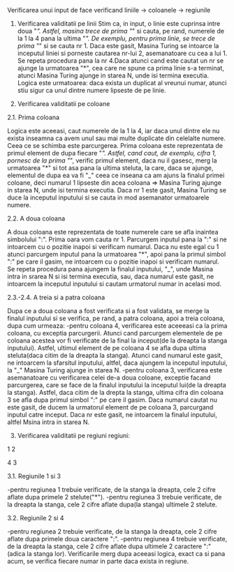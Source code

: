 Verificarea unui input de face verificand liniile -> coloanele -> regiunile

1. Verificarea validitatii pe linii
Stim ca, in input, o linie este cuprinsa intre doua "*". Astfel, masina trece de
prima "*" si cauta, pe rand, numerele de la 1 la 4 pana la ultima "*".
De exemplu, pentru prima linie, se trece de prima "*" si se cauta nr 1. Daca
este gasit, Masina Turing se intoarce la inceputul liniei si porneste cautarea
nr-lui 2, asemanatoare cu cea a lui 1. Se repeta procedura pana la nr 4.Daca 
atunci cand este cautat un nr se ajunge la urmatoarea "*", cea care ne spune ca
prima linie s-a terminat, atunci Masina Turing ajunge in starea N, unde isi
termina executia. Logica este urmatoarea: daca exista un duplicat al vreunui
numar, atunci stiu sigur ca unul dintre numere lipseste de pe linie.

2. Verificarea validitatii pe coloane

2.1. Prima coloana

Logica este aceeasi, caut numerele de la 1 la 4, iar daca unul dintre ele nu
exista inseamna ca avem unul sau mai multe duplicate din celelalte numere. Ceea
ce se schimba este parcurgerea. Prima coloana este reprezentata de primul
element de dupa fiecare "*". Astfel, cand caut, de exemplu, cifra 1, pornesc de 
la prima "*", verific primul element, daca nu il gasesc, merg la urmatoarea "*" 
si tot asa pana la ultima steluta, la care, daca se ajunge, elementul de dupa 
ea va fi "_" ceea ce inseana ca am ajuns la finalul primei coloane, deci
numarul 1 lipseste din acea coloana => Masina Turing ajunge in starea N, unde
isi termina executia. Daca nr 1 este gasit, Masina Turing se duce la inceputul
inputului si se cauta in mod asemanator urmatoarele numere.

2.2. A doua coloana

A doua coloana este reprezentata de toate numerele care se afla inaintea 
simbolului ":". Prima oara vom cauta nr 1. Parcurgem inputul pana la ":"
si ne intoarcem cu o pozitie inapoi si verificam numarul. Daca nu este egal cu 1
atunci parcurgem inputul pana la urmatoarea "*", apoi pana la primul simbol
":" pe care il gasim, ne intoarcem cu o pozitie inapoi si verificam numarul.
Se repeta procedura pana ajungem la finalul inputului, "_", unde Masina intra in
srarea N si isi termina executia, sau, daca numarul este gasit, ne intoarcem
la inceputul inputului si cautam urmatorul numar in acelasi mod.

2.3.-2.4. A treia si a patra coloana

Dupa ce a doua coloana a fost verificata si a fost validata, se merge la finalul
inputului si se verifica, pe rand, a patra coloana, apoi a treia coloana, 
dupa cum urmeaza:
-pentru coloana 4, verificarea este aceeeasi ca la prima coloana, cu exceptia
parcurgerii. Atunci cand parcurgem elementele de pe coloana acestea vor fi
verificate de la final la inceput(de la dreapta la stanga inputului). Astfel,
ultimul element de pe coloana 4 se afla dupa ultima steluta(daca citim 
de la dreapta la stanga). Atunci cand numarul este gasit, ne intoarcem la
sfarsitul inputului, altfel, daca ajungem la inceputul inputului, la "_"
Masina Turing ajunge in starea N.
-pentru coloana 3, verificarea este asemanatoare cu verificarea celei de-a doua
coloane, exceptie facand parcurgerea, care se face de la finalul inputului la
inceputul lui(de la dreapta la stanga). Astfel, daca citim de la drepta la
stanga, ultima cifra din coloana 3 se afla dupa primul simbol ":" pe care
il gasim. Daca numarul cautat nu este gasit, de ducem la urmatorul element
de pe coloana 3, parcurgand inputul catre inceput. Daca nr este gasit, ne 
intoarcem la finalul inputului, altfel Msina intra in starea N.

3. Verificarea validitatii pe regiuni
regiuni:

1 2

4 3

3.1. Regiunile 1 si 3

-pentru regiunea 1 trebuie verificate, de la stanga la dreapta, cele 2 cifre
aflate dupa primele 2 stelute("*").
-pentru regiunea 3 trebuie verificate, de la dreapta la stanga, cele 2 cifre
aflate dupa(la stanga) ultimele 2 stelute.

3.2. Regiunile 2 si 4

-pentru regiunea 2 trebuie verificate, de la stanga la dreapta, cele 2 cifre
aflate dupa primele doua caractere ":".
-pentru regiunea 4 trebuie verificate, de la dreapta la stanga, cele 2 cifre
aflate dupa ultimele 2 caractere ":"(adica la stanga lor).
Verificarile merg dupa aceeasi logica, exact ca si pana acum, se verifica
fiecare numar in parte daca exista in regiune.
